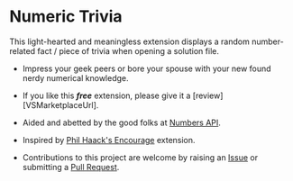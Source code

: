 [GitHubRepoURL]: https://github.com/GregTrevellick/SolutionOpenPopUp
[GitHubRepoIssuesURL]: https://github.com/GregTrevellick/SolutionOpenPopUp/issues
[GitHubRepoPullRequestsURL]: https://github.com/GregTrevellick/SolutionOpenPopUp/pulls

# Numeric Trivia

This light-hearted and meaningless extension displays a random number-related fact / piece of trivia when opening a solution file.

- Impress your geek peers or bore your spouse with your new found nerdy numerical knowledge.

- If you like this ***free*** extension, please give it a [review][VSMarketplaceUrl].

- Aided and abetted by the good folks at [Numbers API](http://www.numbersapi.com).

- Inspired by [Phil Haack's Encourage](https://marketplace.visualstudio.com/items?itemName=Haacked.Encourage) extension. 

- Contributions to this project are welcome by raising an [Issue][GitHubRepoIssuesURL] or submitting a [Pull Request][GitHubRepoPullRequestsURL].